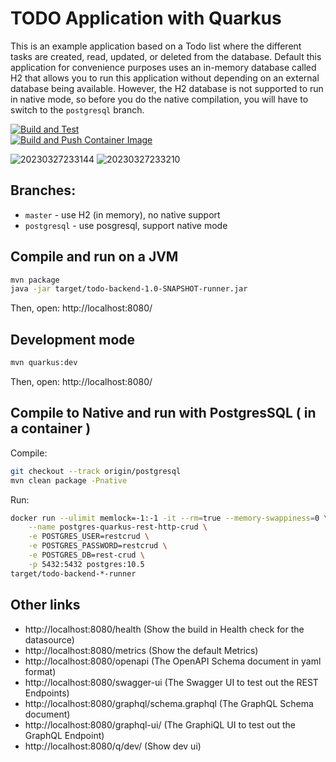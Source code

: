 # TODO Application with Quarkus

This is an example application based on a Todo list where the different tasks are created, read, updated, or deleted from the database. Default this application for convenience purposes uses an in-memory database called H2 that allows you to run this application without depending on an external database being available. However, the H2 database is not supported to run in native mode, so before you do the native compilation, you will have to switch to the `postgresql`  branch. 

[![Build and Test](https://github.com/tosin2013/todo-demo-app/actions/workflows/build-and-test.yml/badge.svg)](https://github.com/tosin2013/todo-demo-app/actions/workflows/build-and-test.yml)  
[![Build and Push Container Image](https://github.com/tosin2013/todo-demo-app/actions/workflows/build-and-push-image.yml/badge.svg)](https://github.com/tosin2013/todo-demo-app/actions/workflows/build-and-push-image.yml)

![20230327233144](https://i.imgur.com/FVKNkb6.png)
![20230327233210](https://i.imgur.com/eMr3hat.png)
## Branches:
* `master` - use H2 (in memory), no native support
* `postgresql` - use posgresql, support native mode 

## Compile and run on a JVM

```bash
mvn package
java -jar target/todo-backend-1.0-SNAPSHOT-runner.jar
```

Then, open: http://localhost:8080/

## Development mode

```bash
mvn quarkus:dev
```
Then, open: http://localhost:8080/

## Compile to Native and run with PostgresSQL ( in a container )

Compile:
```bash
git checkout --track origin/postgresql
mvn clean package -Pnative
```
Run:
```bash
docker run --ulimit memlock=-1:-1 -it --rm=true --memory-swappiness=0 \
    --name postgres-quarkus-rest-http-crud \
    -e POSTGRES_USER=restcrud \
    -e POSTGRES_PASSWORD=restcrud \
    -e POSTGRES_DB=rest-crud \
    -p 5432:5432 postgres:10.5
target/todo-backend-*-runner
```
## Other links

- http://localhost:8080/health (Show the build in Health check for the datasource)
- http://localhost:8080/metrics (Show the default Metrics)
- http://localhost:8080/openapi (The OpenAPI Schema document in yaml format)
- http://localhost:8080/swagger-ui (The Swagger UI to test out the REST Endpoints)
- http://localhost:8080/graphql/schema.graphql (The GraphQL Schema document)
- http://localhost:8080/graphql-ui/ (The GraphiQL UI to test out the GraphQL Endpoint)
- http://localhost:8080/q/dev/ (Show dev ui)